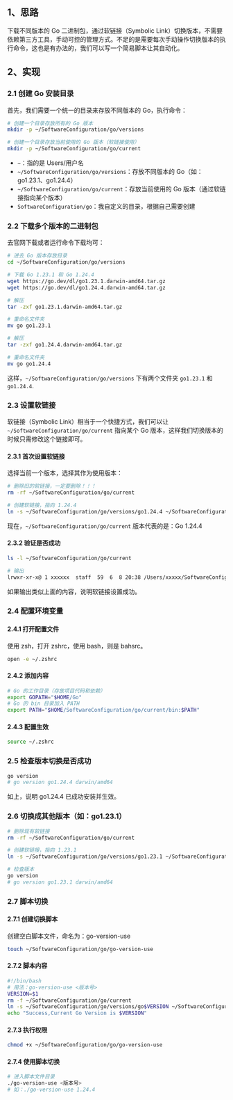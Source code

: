 ## 1、思路

下载不同版本的 Go 二进制包，通过软链接（Symbolic Link）切换版本，不需要依赖第三方工具，手动可控的管理方式。不足的是需要每次手动操作切换版本的执行命令，这也是有办法的，我们可以写一个简易脚本让其自动化。

## 2、实现

### 2.1 创建 Go 安装目录
首先，我们需要一个统一的目录来存放不同版本的 Go，执行命令：

```bash
# 创建一个目录存放所有的 Go 版本
mkdir -p ~/SoftwareConfiguration/go/versions

# 创建一个目录存放当前使用的 Go 版本（软链接使用）
mkdir -p ~/SoftwareConfiguration/go/current
```
- `~`：指的是 Users/用户名
- `~/SoftwareConfiguration/go/versions`：存放不同版本的 Go（如：go1.23.1、go1.24.4）
- `~/SoftwareConfiguration/go/current`：存放当前使用的 Go 版本（通过软链接指向某个版本）
- `SoftwareConfiguration/go`：我自定义的目录，根据自己需要创建

### 2.2 下载多个版本的二进制包

去官网下载或者运行命令下载均可：

``` bash
# 进去 Go 版本存放目录
cd ~/SoftwareConfiguration/go/versions

# 下载 Go 1.23.1 和 Go 1.24.4
wget https://go.dev/dl/go1.23.1.darwin-amd64.tar.gz
wget https://go.dev/dl/go1.24.4.darwin-amd64.tar.gz

# 解压
tar -zxf go1.23.1.darwin-amd64.tar.gz

# 重命名文件夹
mv go go1.23.1

# 解压
tar -zxf go1.24.4.darwin-amd64.tar.gz

# 重命名文件夹
mv go go1.24.4
```
这样，`~/SoftwareConfiguration/go/versions` 下有两个文件夹 `go1.23.1` 和 `go1.24.4`.

### 2.3 设置软链接

软链接（Symbolic Link）相当于一个快捷方式，我们可以让 `~/SoftwareConfiguration/go/current` 指向某个 Go 版本，这样我们切换版本的时候只需修改这个链接即可。

#### 2.3.1 首次设置软链接

选择当前一个版本，选择其作为使用版本：

```bash
# 删除旧的软链接，一定要删除！！！
rm -rf ~/SoftwareConfiguration/go/current

# 创建软链接，指向 1.24.4
ln -s ~/SoftwareConfiguration/go/versions/go1.24.4 ~/SoftwareConfiguration/go/current
```

现在，`~/SoftwareConfiguration/go/current` 版本代表的是：Go 1.24.4

#### 2.3.2 验证是否成功

```bash
ls -l ~/SoftwareConfiguration/go/current

# 输出
lrwxr-xr-x@ 1 xxxxxx  staff  59  6  8 20:38 /Users/xxxxx/SoftwareConfiguration/go/current -> /Users/xxxxxx/SoftwareConfiguration/go/versions/go1.24.4
```
如果输出类似上面的内容，说明软链接设置成功。

### 2.4 配置环境变量

#### 2.4.1 打开配置文件

使用 zsh，打开 zshrc，使用 bash，则是 bahsrc。

``` bash
open -e ~/.zshrc
```
#### 2.4.2 添加内容

```bash
# Go 的工作目录（存放项目代码和依赖）
export GOPATH="$HOME/Go"
# Go 的 bin 目录加入 PATH
export PATH="$HOME/SoftwareConfiguration/go/current/bin:$PATH"
```
#### 2.4.3 配置生效

```bash
source ~/.zshrc
```

### 2.5 检查版本切换是否成功

```bash
go version
# go version go1.24.4 darwin/amd64
```
如上，说明 go1.24.4 已成功安装并生效。

### 2.6 切换成其他版本（如：go1.23.1）

```bash
# 删除现有软链接
rm -rf ~/SoftwareConfiguration/go/current

# 创建软链接，指向 1.23.1
ln -s ~/SoftwareConfiguration/go/versions/go1.23.1 ~/SoftwareConfiguration/go/current

# 检查版本
go version
# go version go1.23.1 darwin/amd64
```

### 2.7 脚本切换

#### 2.7.1 创建切换脚本

创建空白脚本文件，命名为：go-version-use

```bash
touch ~/SoftwareConfiguration/go/go-version-use
```
#### 2.7.2 脚本内容

```bash
#!/bin/bash
# 用法：go-version-use <版本号>
VERSION=$1
rm -f ~/SoftwareConfiguration/go/current
ln -s ~/SoftwareConfiguration/go/versions/go$VERSION ~/SoftwareConfiguration/go/current
echo "Success,Current Go Version is $VERSION"
```
#### 2.7.3 执行权限

```bash
chmod +x ~/SoftwareConfiguration/go/go-version-use
```
#### 2.7.4 使用脚本切换

```bash
# 进入脚本文件目录
./go-version-use <版本号>
# 如：./go-version-use 1.24.4
```






